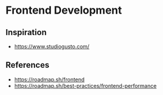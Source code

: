 
# Frontend Development

## Inspiration

- <https://www.studiogusto.com/>

## References

- <https://roadmap.sh/frontend>
- <https://roadmap.sh/best-practices/frontend-performance>
